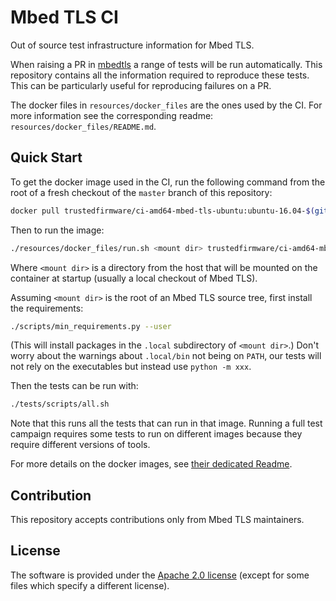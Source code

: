 # Mbed TLS CI

Out of source test infrastructure information for Mbed TLS.

When raising a PR in [mbedtls](https://github.com/ARMmbed/mbedtls) a range of tests will be run automatically. This repository contains all the information required to reproduce these tests. This can be particularly useful for reproducing failures on a PR.

The docker files in `resources/docker_files` are the ones used by the CI. For more information see the corresponding readme: `resources/docker_files/README.md`.

## Quick Start

To get the docker image used in the CI, run the following command from the root of a fresh checkout of the `master` branch of this repository:
```sh
docker pull trustedfirmware/ci-amd64-mbed-tls-ubuntu:ubuntu-16.04-$(git hash-object resources/docker_files/ubuntu-16.04/Dockerfile)
```
Then to run the image:
```sh
./resources/docker_files/run.sh <mount dir> trustedfirmware/ci-amd64-mbed-tls-ubuntu:ubuntu-16.04-$(git hash-object resources/docker_files/ubuntu-16.04/Dockerfile)
```
Where `<mount dir>` is a directory from the host that will be mounted on the container at startup (usually a local checkout of Mbed TLS).

Assuming `<mount dir>` is the root of an Mbed TLS source tree, first install the requirements:
```sh
./scripts/min_requirements.py --user
```
(This will install packages in the `.local` subdirectory of `<mount dir>`.)
Don't worry about the warnings about `.local/bin` not being on `PATH`, our
tests will not rely on the executables but instead use `python -m xxx`.

Then the tests can be run with:
```sh
./tests/scripts/all.sh
```
Note that this runs all the tests that can run in that image. Running a full test campaign requires some tests to run on different images because they require different versions of tools.

For more details on the docker images, see [their dedicated Readme](resources/docker_files/README.md).

## Contribution

This repository accepts contributions only from Mbed TLS maintainers.

## License

The software is provided under the [Apache 2.0 license](LICENSE) (except for some files which specify a different license).
